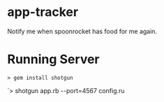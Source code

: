 app-tracker
===========

Notify me when spoonrocket has food for me again.

Running Server
==============

`> gem install shotgun`

`> shotgun app.rb --port=4567 config.ru
